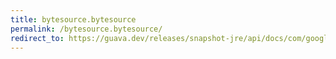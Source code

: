 ```yaml
---
title: bytesource.bytesource
permalink: /bytesource.bytesource/
redirect_to: https://guava.dev/releases/snapshot-jre/api/docs/com/google/common/io/ByteSource.html#ByteSource--
---
```

